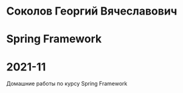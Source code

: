 # Соколов Георгий Вячеславович
# Spring Framework 
# 2021-11
Домашние работы по курсу Spring Framework
